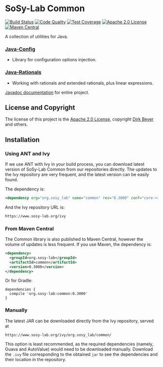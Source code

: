<!--
This file is part of SoSy-Lab Common,
a library of useful utilities:
https://github.com/sosy-lab/java-common-lib

SPDX-FileCopyrightText: 2007-2020 Dirk Beyer <https://www.sosy-lab.org>

SPDX-License-Identifier: Apache-2.0
-->

# SoSy-Lab Common

[![Build Status](https://travis-ci.org/sosy-lab/java-common-lib.svg "Build Status")](https://travis-ci.org/sosy-lab/java-common-lib)
[![Code Quality](https://api.codacy.com/project/badge/Grade/683f2b95be8d44b29c0f7d3d3c70b3fa)](https://www.codacy.com/app/PhilippWendler/java-common-lib?utm_source=github.com&amp;utm_medium=referral&amp;utm_content=sosy-lab/java-common-lib&amp;utm_campaign=Badge_Grade)
[![Test Coverage](https://api.codacy.com/project/badge/Coverage/683f2b95be8d44b29c0f7d3d3c70b3fa)](https://www.codacy.com/app/PhilippWendler/java-common-lib?utm_source=github.com&amp;utm_medium=referral&amp;utm_content=sosy-lab/java-common-lib&amp;utm_campaign=Badge_Coverage)
[![Apache 2.0 License](https://img.shields.io/badge/license-Apache--2-brightgreen.svg?style=flat)](https://www.apache.org/licenses/LICENSE-2.0)
[![Maven Central](https://maven-badges.herokuapp.com/maven-central/org.sosy-lab/common/badge.svg)](https://maven-badges.herokuapp.com/maven-central/org.sosy-lab/common)

A collection of utilities for Java.

### [Java-Config](https://sosy-lab.github.io/java-common-lib/api/org/sosy_lab/common/configuration/package-summary.html)

  - Library for configuration options injection.

### [Java-Rationals](https://sosy-lab.github.io/java-common-lib/api/org/sosy_lab/common/rationals/package-summary.html)

  - Working with rationals and extended rationals, plus linear expressions.


[Javadoc documentation](https://sosy-lab.github.io/java-common-lib/) for entire project.

## License and Copyright

The license of this project is the [Apache 2.0 License](https://www.apache.org/licenses/LICENSE-2.0),
copyright [Dirk Beyer](https://www.sosy-lab.org/people/beyer/) and others.

## Installation

### Using ANT and Ivy

If we use ANT with Ivy in your build process, you can download latest version of
SoSy-Lab Common from our repositories directly.
The updates to the Ivy repository are very frequent, and the latest version can
be easily found.

The dependency is:

```xml
<dependency org="org.sosy_lab" name="common" rev="0.3000" conf="core->runtime; contrib->sources"/>
```

And the Ivy repository URL is:

```xml
https://www.sosy-lab.org/ivy
```

### From Maven Central

The Common library is also published to Maven Central, however the volume of
updates is less frequent.
If you use Maven, the dependency is:

```xml
<dependency>
  <groupId>org.sosy-lab</groupId>
  <artifactId>common</artifactId>
  <version>0.3000</version>
</dependency>
```

Or for Gradle:

```
dependencies {
  compile 'org.sosy-lab:common:0.3000'
}
```

### Manually

The latest JAR can be downloaded directly from the Ivy repository, served at

```
https://www.sosy-lab.org/ivy/org.sosy_lab/common/
```

This option is least recommended, as the required dependencies (namely,
Guava and AutoValue) would need to be downloaded manually.
Download the `.ivy` file corresponding to the obtained `jar` to see
the dependencies and their location in the repository.
